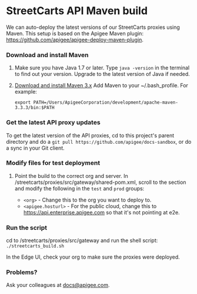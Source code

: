 # StreetCarts API Maven build

We can auto-deploy the latest versions of our StreetCarts proxies using Maven. This setup is based on the Apigee Maven plugin: https://github.com/apigee/apigee-deploy-maven-plugin.

### Download and install Maven

1. Make sure you have Java 1.7 or later. Type ```java -version``` in the terminal to find out your version. Upgrade to the latest version of Java if needed.
2. [Download and install Maven 3.x](http://maven.apache.org/download.cgi)
   Add Maven to your ~/.bash_profile. For example: 
   
   ```export PATH=/Users/ApigeeCorporation/development/apache-maven-3.3.3/bin:$PATH```

### Get the latest API proxy updates

To get the latest version of the API proxies, cd to this project's parent directory and do a ```git pull https://github.com/apigee/docs-sandbox```, or do a sync in your Git client.


### Modify files for test deployment

1. Point the build to the correct org and server.
   In /streetcarts/proxies/src/gateway/shared-pom.xml, scroll to the <profiles> section and modify the following in the ```test``` and ```prod``` groups:
   - ```<org>``` - Change this to the org you want to deploy to.
   - ```<apigee.hosturl>``` - For the public cloud, change this to https://api.enterprise.apigee.com so that it's not pointing at e2e.

### Run the script

cd to /streetcarts/proxies/src/gateway and run the shell script: ```./streetcarts_build.sh```

In the Edge UI, check your org to make sure the proxies were deployed.

### Problems?

Ask your colleagues at docs@apigee.com.


